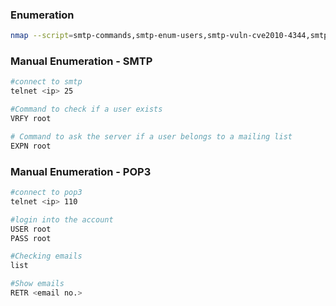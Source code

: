 ### Enumeration
```bash
nmap --script=smtp-commands,smtp-enum-users,smtp-vuln-cve2010-4344,smtp-vuln-cve2011-1720,smtp-vuln-cve2011-1764 -p 25 $ip
```

### Manual Enumeration - SMTP
```bash
#connect to smtp
telnet <ip> 25

#Command to check if a user exists
VRFY root 

# Command to ask the server if a user belongs to a mailing list
EXPN root
```

### Manual Enumeration - POP3
```bash
#connect to pop3
telnet <ip> 110

#login into the account
USER root 
PASS root

#Checking emails 
list

#Show emails
RETR <email no.>
```

